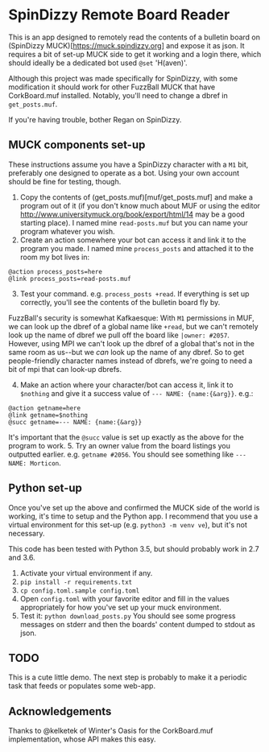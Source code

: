 SpinDizzy Remote Board Reader
=============================

This is an app designed to remotely read the contents of a bulletin board on (SpinDizzy MUCK)[https://muck.spindizzy.org] and expose it as json. It requires a bit of set-up MUCK side to get it working and a login there, which should ideally be a dedicated bot used `@set` 'H(aven)'.

Although this project was made specifically for SpinDizzy, with some modification it should work for other FuzzBall MUCK that have CorkBoard.muf installed. Notably, you'll need to change a dbref in `get_posts.muf`.

If you're having trouble, bother Regan on SpinDizzy.


MUCK components set-up
----------------------
These instructions assume you have a SpinDizzy character with a `M1` bit, preferably one designed to operate as a bot. Using your own account should be fine for testing, though.
  1. Copy the contents of (get_posts.muf)[muf/get_posts.muf] and make a program out of it (if you don't know much about MUF or using the editor http://www.universitymuck.org/book/export/html/14 may be a good starting place).
  I named mine `read-posts.muf` but you can name your program whatever you wish.
  2. Create an action somewhere your bot can access it and link it to the program you made. I named mine `process_posts` and attached it to the room my bot lives in:
  ```
  @action process_posts=here
  @link process_posts=read-posts.muf
  ```
  3. Test your command. e.g. `process_posts +read`. If everything is set up correctly, you'll see the contents of the bulletin board fly by.

FuzzBall's security is somewhat Kafkaesque: With `M1` permissions in MUF, we can look up the dbref of a global name like `+read`, but we can't remotely look up the name of dbref we pull off the board like `|owner: #2057`. However, using MPI we can't look up the dbref of a global that's not in the same room as us--but we _can_ look up the name of any dbref. So to get people-friendly character names instead of dbrefs, we're going to need a bit of mpi that can look-up dbrefs.

  4. Make an action where your character/bot can access it, link it to `$nothing` and give it a success value of `--- NAME: {name:{&arg}}`. e.g.:
  ```
  @action getname=here
  @link getname=$nothing
  @succ getname=--- NAME: {name:{&arg}}
  ```
  It's important that the `@succ` value is set up exactly as the above for the program to work.
  5. Try an owner value from the board listings you outputted earlier. e.g. `getname #2056`. You should see something like `--- NAME: Morticon`.


Python set-up
-------------
Once you've set up the above and confirmed the MUCK side of the world is working, it's time to setup and the Python app. I recommend that you use a virtual environment for this set-up (e.g. `python3 -m venv ve`), but it's not necessary.

This code has been tested with Python 3.5, but should probably work in 2.7 and 3.6.
  1. Activate your virtual environment if any.
  2. `pip install -r requirements.txt`
  3. `cp config.toml.sample config.toml`
  4. Open `config.toml` with your favorite editor and fill in the values appropriately for how you've set up your muck environment.
  5. Test it: `python download_posts.py` You should see some progress messages on stderr and then the boards' content dumped to stdout as json.


TODO
----
This is a cute little demo. The next step is probably to make it a periodic task that feeds or populates some web-app.


Acknowledgements
----------------
Thanks to @kelketek of Winter's Oasis for the CorkBoard.muf implementation, whose API makes this easy.

